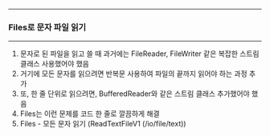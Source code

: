 -----
### Files로 문자 파일 읽기
-----
1. 문자로 된 파일을 읽고 쓸 때 과거에는 FileReader, FileWriter 같은 복잡한 스트림 클래스 사용했어야 했음
2. 거기에 모든 문자를 읽으려면 반복문 사용하여 파일의 끝까지 읽어야 하는 과정 추가
3. 또, 한 줄 단위로 읽으려면, BufferedReader와 같은 스트림 클래스 추가했어야 했음
4. Files는 이런 문제를 코드 한 줄로 깔끔하게 해결
5. Files - 모든 문자 읽기 (ReadTextFileV1 (/io/file/text))
```java
